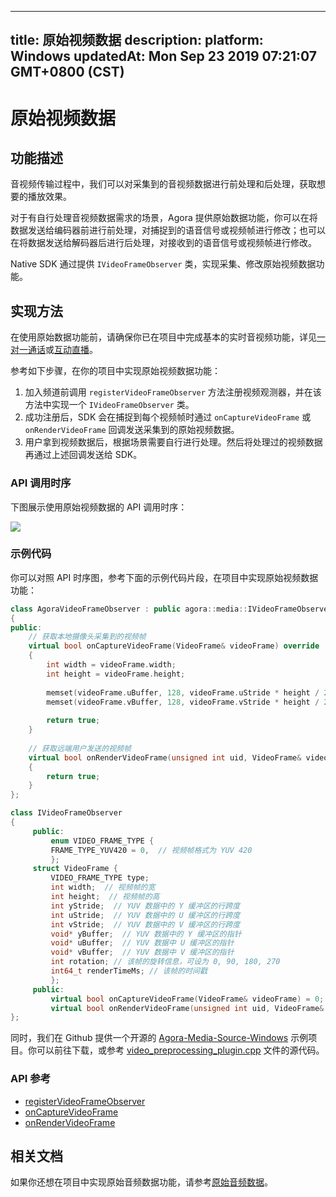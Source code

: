 
---
title: 原始视频数据
description: 
platform: Windows
updatedAt: Mon Sep 23 2019 07:21:07 GMT+0800 (CST)
---
# 原始视频数据
## 功能描述

音视频传输过程中，我们可以对采集到的音视频数据进行前处理和后处理，获取想要的播放效果。

对于有自行处理音视频数据需求的场景，Agora 提供原始数据功能，你可以在将数据发送给编码器前进行前处理，对捕捉到的语音信号或视频帧进行修改；也可以在将数据发送给解码器后进行后处理，对接收到的语音信号或视频帧进行修改。

Native SDK 通过提供 `IVideoFrameObserver` 类，实现采集、修改原始视频数据功能。

## 实现方法

在使用原始数据功能前，请确保你已在项目中完成基本的实时音视频功能，详见[一对一通话](../../cn/Video/start_call_windows.md)或[互动直播](../../cn/Video/start_live_windows.md)。

参考如下步骤，在你的项目中实现原始视频数据功能：

1. 加入频道前调用 `registerVideoFrameObserver` 方法注册视频观测器，并在该方法中实现一个 `IVideoFrameObserver` 类。
2. 成功注册后，SDK 会在捕捉到每个视频帧时通过 `onCaptureVideoFrame` 或 `onRenderVideoFrame` 回调发送采集到的原始视频数据。
3. 用户拿到视频数据后，根据场景需要自行进行处理。然后将处理过的视频数据再通过上述回调发送给 SDK。

### API 调用时序

下图展示使用原始视频数据的 API 调用时序：

![](https://web-cdn.agora.io/docs-files/1569222512607)

### 示例代码

你可以对照 API 时序图，参考下面的示例代码片段，在项目中实现原始视频数据功能：

```C++
class AgoraVideoFrameObserver : public agora::media::IVideoFrameObserver
{
public:
    // 获取本地摄像头采集到的视频帧
    virtual bool onCaptureVideoFrame(VideoFrame& videoFrame) override
    {
        int width = videoFrame.width;
        int height = videoFrame.height;
 
        memset(videoFrame.uBuffer, 128, videoFrame.uStride * height / 2);
        memset(videoFrame.vBuffer, 128, videoFrame.vStride * height / 2);
 
        return true;
    }
     
    // 获取远端用户发送的视频帧
    virtual bool onRenderVideoFrame(unsigned int uid, VideoFrame& videoFrame) override
    {
        return true;
    }
};

class IVideoFrameObserver
{
     public:
         enum VIDEO_FRAME_TYPE {
         FRAME_TYPE_YUV420 = 0,  // 视频帧格式为 YUV 420
         };
     struct VideoFrame {
         VIDEO_FRAME_TYPE type;
         int width;  // 视频帧的宽
         int height;  // 视频帧的高
         int yStride;  // YUV 数据中的 Y 缓冲区的行跨度
         int uStride;  // YUV 数据中的 U 缓冲区的行跨度
         int vStride;  // YUV 数据中的 V 缓冲区的行跨度
         void* yBuffer;  // YUV 数据中的 Y 缓冲区的指针
         void* uBuffer;  // YUV 数据中 U 缓冲区的指针
         void* vBuffer;  // YUV 数据中 V 缓冲区的指针
         int rotation; // 该帧的旋转信息，可设为 0, 90, 180, 270
         int64_t renderTimeMs; // 该帧的时间戳
         };
     public:
         virtual bool onCaptureVideoFrame(VideoFrame& videoFrame) = 0;
         virtual bool onRenderVideoFrame(unsigned int uid, VideoFrame& videoFrame) = 0;
};
```
 
同时，我们在 Github 提供一个开源的 [Agora-Media-Source-Windows](https://github.com/AgoraIO/Advanced-Video/tree/master/Capture-Raw-Video-Data/Agora-Media-Source-Windows) 示例项目。你可以前往下载，或参考 [video_preprocessing_plugin.cpp](https://github.com/AgoraIO/Advanced-Video/blob/master/Capture-Raw-Video-Data/Agora-Media-Source-Windows/AgoraMediaSource/video_preprocessing_plugin.cpp) 文件的源代码。
 
 ### API 参考
 
 - [registerVideoFrameObserver](https://docs.agora.io/cn/Video/API%20Reference/cpp/classagora_1_1media_1_1_i_media_engine.html#a5eee4dfd1fd46e4a865feba163f3c5de)
 - [onCaptureVideoFrame](https://docs.agora.io/cn/Video/API%20Reference/cpp/classagora_1_1media_1_1_i_video_frame_observer.html#a915c673aec879dcc2b08246bb2fcf49a)
 - [onRenderVideoFrame](https://docs.agora.io/cn/Video/API%20Reference/cpp/classagora_1_1media_1_1_i_video_frame_observer.html#a966ed2459b6887c52112af638bc27c14)

## 相关文档

如果你还想在项目中实现原始音频数据功能，请参考[原始音频数据](../../cn/Video/raw_data_audio_windows.md)。
